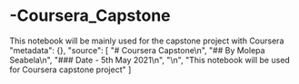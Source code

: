 # -Coursera_Capstone
This notebook will be mainly used for the capstone project with Coursera
  "metadata": {},
   "source": [
    "#  Coursera Capstone\n",
    "## By Molepa Seabela\n",
    "### Date - 5th May 2021\n",
    "\n",
    "This notebook will be used for Coursera capstone project"
   ]
